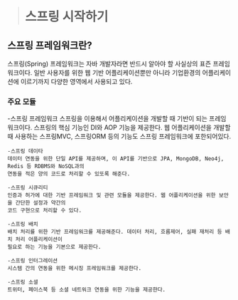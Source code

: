 ># 스프링 시작하기


## 스프링 프레임워크란?

 스프링(Spring) 프레임워크는 자바 개발자라면 반드시 알아야 할 사실상의 표즌 프레임워크이다.
 일반 사용자를 위한 웹 기반 어플리케이션뿐만 아니라 기업환경의 어플리케이션에 이르기까지
 다양한 영역에서 사용되고 있다.
 
### 주요 모듈

-스프링 프레임워크 
스프링을 이용해서 어플리케이션을 개발할 때 기반이 되는 프레임워크이다. 스프링의 핵심 기능인 DI와
AOP 기능을 제공한다. 웹 어플리케이션을 개발할 때 사용하는 스프링MVC, 스프링ORM 등의 기능도 스프링
프레임워크에 포한되어있다.
  
    -스프링 데이타
    데이터 연동을 위한 단일 API를 제공하며, 이 API를 기반으로 JPA, MongoDB, Neo4j, Redis 등 RDBMS와 NoSQL과의
    연동을 적은 양의 코드로 처리할 수 있또록 해준다.
  
    -스프링 시큐리티
    인증과 허가에 대한 기반 프레임워크 및 관련 모듈을 제공한다. 웹 어플리케이션을 위한 보안을 간단한 설정과 약간의
    코드 구현으로 처리할 수 있다.

    -스프링 배치
    배치 처리를 위한 기반 프레임워크를 제공해준다. 데이터 처리, 흐름제어, 실패 재처리 등 배치 처리 어플리케이션이
    필요로 하는 기능을 기본으로 제공한다.
  
    -스프링 인터그레이션
    시스템 간의 연동을 위한 메시징 프레임워크를 제공한다.
    
    -스프링 소셜
    트위터, 페이스북 등 소셜 네트워크 연동을 위한 기능을 제공한다.
